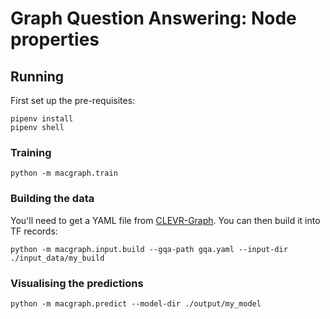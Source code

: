 # Graph Question Answering: Node properties


## Running

First set up the pre-requisites:

```
pipenv install
pipenv shell
```

### Training

`python -m macgraph.train`

### Building the data

You'll need to get a YAML file from [CLEVR-Graph](). You can then build it into TF records:

`python -m macgraph.input.build --gqa-path gqa.yaml --input-dir ./input_data/my_build`

### Visualising the predictions

`python -m macgraph.predict --model-dir ./output/my_model`